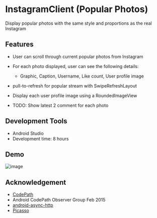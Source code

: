 # InstagramClient (Popular Photos)
Display popular photos with the same style and proportions as the real Instagram

## Features
- User can scroll through current popular photos from Instagram

- For each photo displayed, user can see the following details:
  
  - Graphic, Caption, Username, Like count, User profile image

- pull-to-refresh for popular stream with SwipeRefreshLayout

- Display each user profile image using a RoundedImageView

- TODO: Show latest 2 comment for each photo

## Development Tools
- Android Studio
- Development time: 8 hours

## Demo

![image](screenshot.gif)

## Acknowledgement
- [CodePath](http://codepath.com)
- Android CodePath Observer Group Feb 2015
- [android-async-http](http://loopj.com/android-async-http/)
- [Picasso](http://square.github.io/picasso/)